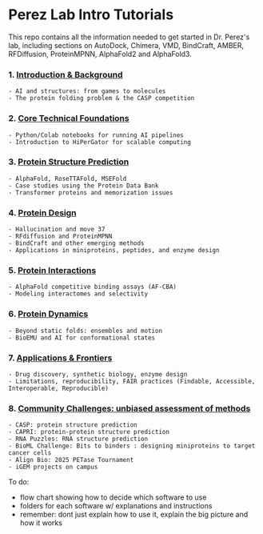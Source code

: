 # Perez Lab Intro Tutorials
This repo contains all the information needed to get started in Dr. Perez's lab, including sections on AutoDock, Chimera, VMD, BindCraft, AMBER, RFDiffusion, ProteinMPNN, AlphaFold2 and AlphaFold3.

### 1. [Introduction & Background](https://github.com/alyssablood/Perez-Lab-Intro-Tutorials/blob/main/1.%20Introduction%20&%20Background.md)

    - AI and structures: from games to molecules
    - The protein folding problem & the CASP competition
### 2. [Core Technical Foundations](https://github.com/alyssablood/Perez-Lab-Intro-Tutorials/blob/main/2.%20Core%20Technical%20Foundations.md)

    - Python/Colab notebooks for running AI pipelines
    - Introduction to HiPerGator for scalable computing
### 3. [Protein Structure Prediction](https://github.com/alyssablood/Perez-Lab-Intro-Tutorials/blob/main/3.%20Protein%20Structure%20Prediction.md)

    - AlphaFold, RoseTTAFold, MSEFold
    - Case studies using the Protein Data Bank
    - Transformer proteins and memorization issues
### 4. [Protein Design](https://github.com/alyssablood/Perez-Lab-Intro-Tutorials/blob/main/4.%20Protein%20Design.md)

    - Hallucination and move 37
    - RFdiffusion and ProteinMPNN
    - BindCraft and other emerging methods
    - Applications in miniproteins, peptides, and enzyme design
### 5. [Protein Interactions](https://github.com/alyssablood/Perez-Lab-Intro-Tutorials/blob/main/5.%20Protein%20Interactions.md)

    - AlphaFold competitive binding assays (AF-CBA)
    - Modeling interactomes and selectivity
### 6. [Protein Dynamics](https://github.com/alyssablood/Perez-Lab-Intro-Tutorials/blob/main/6.%20Protein%20Dynamics.md)

    - Beyond static folds: ensembles and motion
    - BioEMU and AI for conformational states
### 7. [Applications & Frontiers](https://github.com/alyssablood/Perez-Lab-Intro-Tutorials/blob/main/7.%20Application%20%26%20Frontiers.md)

    - Drug discovery, synthetic biology, enzyme design
    - Limitations, reproducibility, FAIR practices (Findable, Accessible, Interoperable, Reproducible)
### 8. [Community Challenges: unbiased assessment of methods](https://github.com/alyssablood/Perez-Lab-Intro-Tutorials/blob/main/8.%20Community%20Challenges%3A%20unbiased%20assessment%20of%20methods.md)

    - CASP: protein structure prediction
    - CAPRI: protein-protein structure prediction
    - RNA Puzzles: RNA structure prediction
    - BioML Challenge: Bits to binders : designing miniproteins to target cancer cells
    - Align Bio: 2025 PETase Tournament
    - iGEM projects on campus




To do:
- flow chart showing how to decide which software to use
- folders for each software w/ explanations and instructions
- remember: dont just explain how to use it, explain the big picture and how it works
